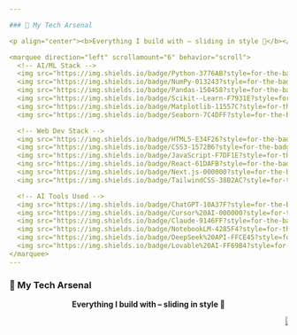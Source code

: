```yaml
---

### 🚀 My Tech Arsenal

<p align="center"><b>Everything I build with – sliding in style 🎯</b></p>

<marquee direction="left" scrollamount="6" behavior="scroll">
  <!-- AI/ML Stack -->
  <img src="https://img.shields.io/badge/Python-3776AB?style=for-the-badge&logo=python&logoColor=white"/>
  <img src="https://img.shields.io/badge/NumPy-013243?style=for-the-badge&logo=numpy&logoColor=white"/>
  <img src="https://img.shields.io/badge/Pandas-150458?style=for-the-badge&logo=pandas&logoColor=white"/>
  <img src="https://img.shields.io/badge/Scikit--Learn-F7931E?style=for-the-badge&logo=scikit-learn&logoColor=white"/>
  <img src="https://img.shields.io/badge/Matplotlib-11557C?style=for-the-badge&logo=plotly&logoColor=white"/>
  <img src="https://img.shields.io/badge/Seaborn-7C4DFF?style=for-the-badge&logo=python&logoColor=white"/>

  <!-- Web Dev Stack -->
  <img src="https://img.shields.io/badge/HTML5-E34F26?style=for-the-badge&logo=html5&logoColor=white"/>
  <img src="https://img.shields.io/badge/CSS3-1572B6?style=for-the-badge&logo=css3&logoColor=white"/>
  <img src="https://img.shields.io/badge/JavaScript-F7DF1E?style=for-the-badge&logo=javascript&logoColor=black"/>
  <img src="https://img.shields.io/badge/React-61DAFB?style=for-the-badge&logo=react&logoColor=black"/>
  <img src="https://img.shields.io/badge/Next.js-000000?style=for-the-badge&logo=nextdotjs&logoColor=white"/>
  <img src="https://img.shields.io/badge/TailwindCSS-38B2AC?style=for-the-badge&logo=tailwindcss&logoColor=white"/>

  <!-- AI Tools Used -->
  <img src="https://img.shields.io/badge/ChatGPT-10A37F?style=for-the-badge&logo=openai&logoColor=white"/>
  <img src="https://img.shields.io/badge/Cursor%20AI-000000?style=for-the-badge&logo=visualstudiocode&logoColor=white"/>
  <img src="https://img.shields.io/badge/Claude-9146FF?style=for-the-badge&logo=anthropic&logoColor=white"/>
  <img src="https://img.shields.io/badge/NotebookLM-4285F4?style=for-the-badge&logo=google&logoColor=white"/>
  <img src="https://img.shields.io/badge/DeepSeek%20API-FFCE45?style=for-the-badge&logo=cloudflare&logoColor=black"/>
  <img src="https://img.shields.io/badge/Lovable%20AI-FF69B4?style=for-the-badge&logo=heart&logoColor=white"/>
</marquee>
---
```


### 🚀 My Tech Arsenal

<p align="center"><b>Everything I build with – sliding in style 🎯</b></p>

<marquee direction="left" scrollamount="6" behavior="scroll">
  <!-- AI/ML Stack -->
  <img src="https://img.shields.io/badge/Python-3776AB?style=for-the-badge&logo=python&logoColor=white"/>
  <img src="https://img.shields.io/badge/NumPy-013243?style=for-the-badge&logo=numpy&logoColor=white"/>
  <img src="https://img.shields.io/badge/Pandas-150458?style=for-the-badge&logo=pandas&logoColor=white"/>
  <img src="https://img.shields.io/badge/Scikit--Learn-F7931E?style=for-the-badge&logo=scikit-learn&logoColor=white"/>
  <img src="https://img.shields.io/badge/Matplotlib-11557C?style=for-the-badge&logo=plotly&logoColor=white"/>
  <img src="https://img.shields.io/badge/Seaborn-7C4DFF?style=for-the-badge&logo=python&logoColor=white"/>

  <!-- Web Dev Stack -->
  <img src="https://img.shields.io/badge/HTML5-E34F26?style=for-the-badge&logo=html5&logoColor=white"/>
  <img src="https://img.shields.io/badge/CSS3-1572B6?style=for-the-badge&logo=css3&logoColor=white"/>
  <img src="https://img.shields.io/badge/JavaScript-F7DF1E?style=for-the-badge&logo=javascript&logoColor=black"/>
  <img src="https://img.shields.io/badge/React-61DAFB?style=for-the-badge&logo=react&logoColor=black"/>
  <img src="https://img.shields.io/badge/Next.js-000000?style=for-the-badge&logo=nextdotjs&logoColor=white"/>
  <img src="https://img.shields.io/badge/TailwindCSS-38B2AC?style=for-the-badge&logo=tailwindcss&logoColor=white"/>

  <!-- AI Tools Used -->
  <img src="https://img.shields.io/badge/ChatGPT-10A37F?style=for-the-badge&logo=openai&logoColor=white"/>
  <img src="https://img.shields.io/badge/Cursor%20AI-000000?style=for-the-badge&logo=visualstudiocode&logoColor=white"/>
  <img src="https://img.shields.io/badge/Claude-9146FF?style=for-the-badge&logo=anthropic&logoColor=white"/>
  <img src="https://img.shields.io/badge/NotebookLM-4285F4?style=for-the-badge&logo=google&logoColor=white"/>
  <img src="https://img.shields.io/badge/DeepSeek%20API-FFCE45?style=for-the-badge&logo=cloudflare&logoColor=black"/>
  <img src="https://img.shields.io/badge/Lovable%20AI-FF69B4?style=for-the-badge&logo=heart&logoColor=white"/>
</marquee>
